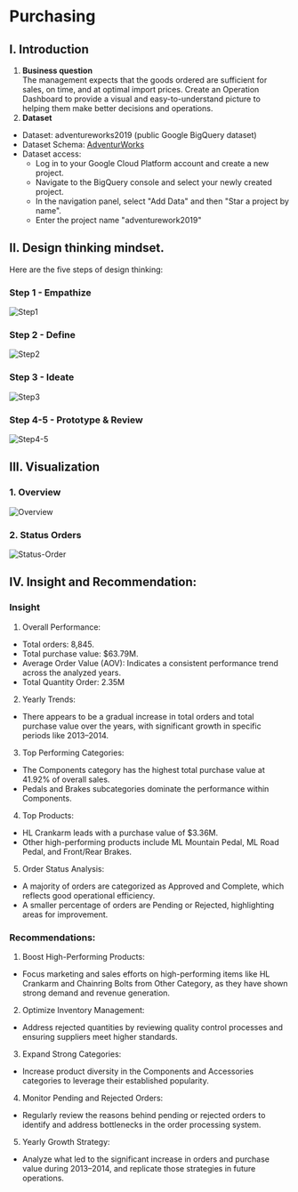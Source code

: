# Purchasing
## I. Introduction
1. **Business question** \
The management expects that the goods ordered are sufficient for sales, on time, and at optimal import prices. Create an Operation Dashboard to provide a visual and easy-to-understand picture to helping them make better decisions and operations.
2. **Dataset**
- Dataset: adventureworks2019 (public Google BigQuery dataset) 
- Dataset Schema: [AdventurWorks](https://drive.google.com/drive/u/0/folders/1zz25TcfnzJVS_lJN-tLqmSpiAwdAfbHR)
- Dataset access: 
  - Log in to your Google Cloud Platform account and create a new project.
  - Navigate to the BigQuery console and select your newly created project.
  - In the navigation panel, select "Add Data" and then "Star a project by name".
  - Enter the project name "adventurework2019"
## II. Design thinking mindset.

Here are the five steps of design thinking:
### Step 1 - Empathize

![Step1](https://github.com/user-attachments/assets/80d7dbf9-0b65-46c3-88e3-cffc479270ee)

### Step 2 - Define


![Step2](https://github.com/user-attachments/assets/be73c46c-a73f-4919-b69e-b18eaa495201)

### Step 3 - Ideate


![Step3](https://github.com/user-attachments/assets/ba1ee5d9-2364-4e80-959d-1c95e16367f9)

### Step 4-5 - Prototype & Review

![Step4-5](https://github.com/user-attachments/assets/aadf9f27-7c6f-4d52-908e-23ea95e08881)

## III. Visualization
### 1. Overview
![Overview](https://github.com/user-attachments/assets/5eab8a72-f42c-4488-9c0e-f361d8a7f4c1)
### 2. Status Orders
![Status-Order](https://github.com/user-attachments/assets/0f5425ed-2c09-4da6-9d7a-44e249e35f71)

## IV. Insight and Recommendation:
### Insight
1. Overall Performance:
  - Total orders: 8,845.
  - Total purchase value: $63.79M.
  - Average Order Value (AOV): Indicates a consistent performance trend across the analyzed years.
  - Total Quantity Order: 2.35M
2. Yearly Trends:
  - There appears to be a gradual increase in total orders and total purchase value over the years, with significant growth in specific periods like 2013–2014.
3. Top Performing Categories:
  - The Components category has the highest total purchase value at 41.92% of overall sales.
  - Pedals and Brakes subcategories dominate the performance within Components.
4. Top Products:
  - HL Crankarm leads with a purchase value of $3.36M.
  - Other high-performing products include ML Mountain Pedal, ML Road Pedal, and Front/Rear Brakes.
5. Order Status Analysis:
  - A majority of orders are categorized as Approved and Complete, which reflects good operational efficiency.
  - A smaller percentage of orders are Pending or Rejected, highlighting areas for improvement.
    
### Recommendations:
1. Boost High-Performing Products:
  - Focus marketing and sales efforts on high-performing items like HL Crankarm and Chainring Bolts from Other Category, as they have shown strong demand and revenue generation.
2. Optimize Inventory Management:
  - Address rejected quantities by reviewing quality control processes and ensuring suppliers meet higher standards.
3. Expand Strong Categories:
  - Increase product diversity in the Components and Accessories categories to leverage their established popularity.
4. Monitor Pending and Rejected Orders:
  - Regularly review the reasons behind pending or rejected orders to identify and address bottlenecks in the order processing system.
5. Yearly Growth Strategy:
  - Analyze what led to the significant increase in orders and purchase value during 2013–2014, and replicate those strategies in future operations.
